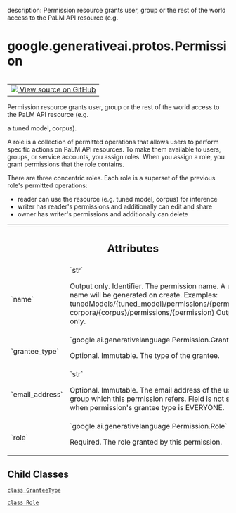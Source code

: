 description: Permission resource grants user, group or the rest of the world access to the PaLM API resource (e.g.

<div itemscope itemtype="http://developers.google.com/ReferenceObject">
<meta itemprop="name" content="google.generativeai.protos.Permission" />
<meta itemprop="path" content="Stable" />
<meta itemprop="property" content="GranteeType"/>
<meta itemprop="property" content="Role"/>
</div>

# google.generativeai.protos.Permission

<!-- Insert buttons and diff -->

<table class="tfo-notebook-buttons tfo-api nocontent" align="left">
<td>
  <a target="_blank" href="https://github.com/googleapis/google-cloud-python/tree/main/packages/google-ai-generativelanguage/google/ai/generativelanguage_v1beta/types/permission.py#L30-L138">
    <img src="https://www.tensorflow.org/images/GitHub-Mark-32px.png" />
    View source on GitHub
  </a>
</td>
</table>



Permission resource grants user, group or the rest of the world access to the PaLM API resource (e.g.

<!-- Placeholder for "Used in" -->
 a tuned model,
corpus).

A role is a collection of permitted operations that allows users
to perform specific actions on PaLM API resources. To make them
available to users, groups, or service accounts, you assign
roles. When you assign a role, you grant permissions that the
role contains.

There are three concentric roles. Each role is a superset of the
previous role's permitted operations:

- reader can use the resource (e.g. tuned model, corpus) for
  inference
- writer has reader's permissions and additionally can edit and
  share
- owner has writer's permissions and additionally can delete





<!-- Tabular view -->
 <table class="responsive fixed orange">
<colgroup><col width="214px"><col></colgroup>
<tr><th colspan="2"><h2 class="add-link">Attributes</h2></th></tr>

<tr>
<td>
`name`<a id="name"></a>
</td>
<td>
`str`

Output only. Identifier. The permission name. A unique name
will be generated on create. Examples:
tunedModels/{tuned_model}/permissions/{permission}
corpora/{corpus}/permissions/{permission} Output only.
</td>
</tr><tr>
<td>
`grantee_type`<a id="grantee_type"></a>
</td>
<td>
`google.ai.generativelanguage.Permission.GranteeType`

Optional. Immutable. The type of the grantee.

</td>
</tr><tr>
<td>
`email_address`<a id="email_address"></a>
</td>
<td>
`str`

Optional. Immutable. The email address of the
user of group which this permission refers.
Field is not set when permission's grantee type
is EVERYONE.

</td>
</tr><tr>
<td>
`role`<a id="role"></a>
</td>
<td>
`google.ai.generativelanguage.Permission.Role`

Required. The role granted by this
permission.

</td>
</tr>
</table>



## Child Classes
[`class GranteeType`](../../../google/generativeai/protos/Permission/GranteeType.md)

[`class Role`](../../../google/generativeai/protos/Permission/Role.md)

